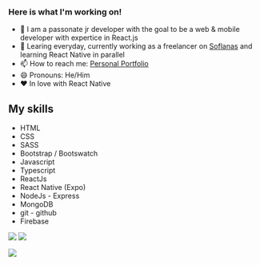 ### Here is what I'm working on!

- 🔭 I am a passonate jr developer with the goal to be a web & mobile developer with expertice in React.js
- 🌱 Learing everyday, currently working as a freelancer on [Soflanas](https://www.soflanas.cl/) and learning React Native in parallel
- 📫 How to reach me: [Personal Portfolio](https://maxrogers78.github.io/)
- 😄 Pronouns: He/Him
- ❤ In love with React Native

## My skills

- HTML
- CSS
- SASS
- Bootstrap / Bootswatch
- Javascript
- Typescript
- ReactJs
- React Native (Expo)
- NodeJs - Express
- MongoDB
- git - github
- Firebase

[<img src="https://img.shields.io/badge/Personal-portfolio-blue">](https://maxrogers78.github.io/)
[<img src="https://img.shields.io/twitter/follow/MaxRogers78?color=blue&label=Follow%20me%21&logo=twitter&style=plastic">](https://twitter.com/intent/follow?screen_name=MaxRogers78)

<img src="https://github-readme-stats.vercel.app/api?username=maxrogers78&&show_icons=true&title_color=ffffff&icon_color=bb2acf&text_color=daf7dc&bg_color=191919">
